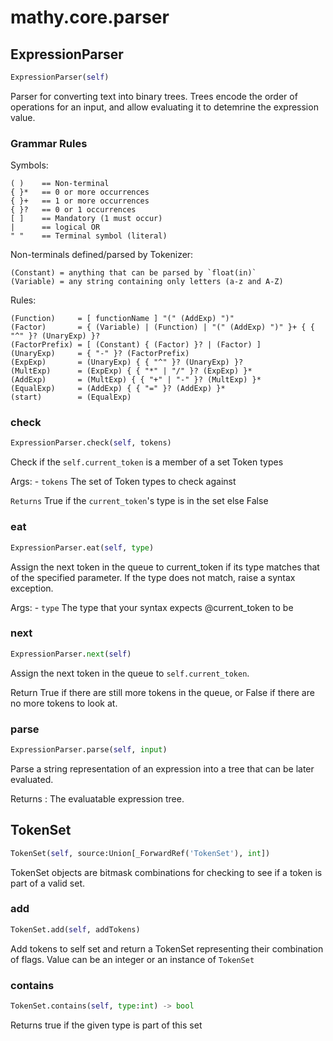 # mathy.core.parser

## ExpressionParser
```python
ExpressionParser(self)
```
Parser for converting text into binary trees. Trees encode the order of
operations for an input, and allow evaluating it to detemrine the expression
value.

### Grammar Rules

Symbols:
```
( )    == Non-terminal
{ }*   == 0 or more occurrences
{ }+   == 1 or more occurrences
{ }?   == 0 or 1 occurrences
[ ]    == Mandatory (1 must occur)
|      == logical OR
" "    == Terminal symbol (literal)
```

Non-terminals defined/parsed by Tokenizer:
```
(Constant) = anything that can be parsed by `float(in)`
(Variable) = any string containing only letters (a-z and A-Z)
```

Rules:
```
(Function)     = [ functionName ] "(" (AddExp) ")"
(Factor)       = { (Variable) | (Function) | "(" (AddExp) ")" }+ { { "^" }? (UnaryExp) }?
(FactorPrefix) = [ (Constant) { (Factor) }? | (Factor) ]
(UnaryExp)     = { "-" }? (FactorPrefix)
(ExpExp)       = (UnaryExp) { { "^" }? (UnaryExp) }?
(MultExp)      = (ExpExp) { { "*" | "/" }? (ExpExp) }*
(AddExp)       = (MultExp) { { "+" | "-" }? (MultExp) }*
(EqualExp)     = (AddExp) { { "=" }? (AddExp) }*
(start)        = (EqualExp)
```

### check
```python
ExpressionParser.check(self, tokens)
```
Check if the `self.current_token` is a member of a set Token types

Args:
    - `tokens` The set of Token types to check against

`Returns` True if the `current_token`'s type is in the set else False
### eat
```python
ExpressionParser.eat(self, type)
```
Assign the next token in the queue to current_token if its type
matches that of the specified parameter. If the type does not match,
raise a syntax exception.

Args:
    - `type` The type that your syntax expects @current_token to be

### next
```python
ExpressionParser.next(self)
```
Assign the next token in the queue to `self.current_token`.

Return True if there are still more tokens in the queue, or False if there
are no more tokens to look at.
### parse
```python
ExpressionParser.parse(self, input)
```
Parse a string representation of an expression into a tree
that can be later evaluated.

Returns : The evaluatable expression tree.

## TokenSet
```python
TokenSet(self, source:Union[_ForwardRef('TokenSet'), int])
```
TokenSet objects are bitmask combinations for checking to see
if a token is part of a valid set.
### add
```python
TokenSet.add(self, addTokens)
```
Add tokens to self set and return a TokenSet representing
their combination of flags.  Value can be an integer or an instance
of `TokenSet`
### contains
```python
TokenSet.contains(self, type:int) -> bool
```
Returns true if the given type is part of this set
